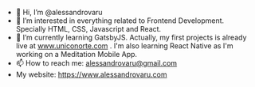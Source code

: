 - 👋 Hi, I’m @alessandrovaru
- 👀 I’m interested in everything related to Frontend Development. Specially HTML, CSS, Javascript and React.
- 🌱 I’m currently learning GatsbyJS. Actually, my first projects is already live at www.uniconorte.com . I'm also learning React Native as I'm working on  a Meditation Mobile App.
- 📫 How to reach me: alessandrovaru@gmail.com
- My website: https://www.alessandrovaru.com

<!---
alessandrovaru/alessandrovaru is a ✨ special ✨ repository because its `README.md` (this file) appears on your GitHub profile.
You can click the Preview link to take a look at your changes.
--->

